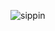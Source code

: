![sippin](https://cdn.discordapp.com/attachments/1232774279817597019/1244379862551232574/Screenshot_20240417-031936.png?ex=666fed4e&is=666e9bce&hm=a7748f0448261277da79b9b52adc52b5eac5bd011087edc779fbfcc9a9414699&)

<!--
**AnusReaper/AnusReaper** is a ✨ _special_ ✨ repository because its `README.md` (this file) appears on your GitHub profile.

Here are some ideas to get you started:

- 🔭 I’m currently working on ...
- 🌱 I’m currently learning ...
- 👯 I’m looking to collaborate on ...
- 🤔 I’m looking for help with ...
- 💬 Ask me about ...
- 📫 How to reach me: ...
- 😄 Pronouns: ...
- ⚡ Fun fact: ...
-->
